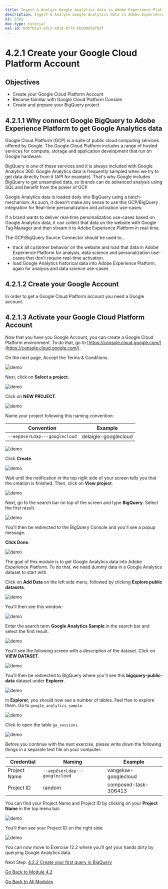 ```yaml
---
title: Ingest & Analyze Google Analytics data in Adobe Experience Platform with the BigQuery Source Connector - Create your Google Cloud Platform Account
description: Ingest & Analyze Google Analytics data in Adobe Experience Platform with the BigQuery Source Connector - Create your Google Cloud Platform Account
kt: 5342
doc-type: tutorial
exl-id: 6dbfb5a3-adc2-4818-8f79-bbb00e56fbdf
---
```

# 4.2.1 Create your Google Cloud Platform Account

## Objectives

- Create your Google Cloud Platform Account
- Become familiar with Google Cloud Platform Console
- Create and prepare your BigQuery project

## 4.2.1.1 Why connect Google BigQuery to Adobe Experience Platform to get Google Analytics data

Google Cloud Platform (GCP) is a suite of public cloud computing services offered by Google. The Google Cloud Platform includes a range of hosted services for compute, storage and application development that run on Google hardware. 

BigQuery is one of these services and it is always included with Google Analytics 360. Google Analytics data is frequently sampled when we try to get data directly from it (API for example). That's why Google includes BigQuery to get unsampled data, so brands can do advanced analysis using SQL and benefit from the power of GCP.

Google Analytics data is loaded daily into BigQuery using a batch-mechanism. As such, it doesn't make any sense to use this GCP/BigQuery integration for Real-time personalization and activation use-cases.

If a brand wants to deliver real-time personalization use-cases based on Google Analytics data, it can collect that data on the website with Google Tag Manager and then stream it to Adobe Experience Platform in real-time. 

The GCP/BigQuery Source Connector should be used to...

- track all customer behavior on the website and load that data in Adobe Experience Platform for analysis, data science and personalization use-cases that don't require real-time activation.
- load Google Analytics historical data into Adobe Experience Platform, again for analysis and data science use-cases

## 4.2.1.2 Create your Google Account

In order to get a Google Cloud Platform account you need a Google account.

## 4.2.1.3 Activate your Google Cloud Platform Account

Now that you have you Google Account, you can create a Google Cloud Platform environment. To do that, go to [https://console.cloud.google.com/](https://console.cloud.google.com/).

On the next page, Accept the Terms & Conditions.

![demo](./images/ex1/1.png) 

Next, click on **Select a project**.

![demo](./images/ex1/2.png)

Click on **NEW PROJECT**.

![demo](./images/ex1/createproject.png)

Name your project following this naming convention:

| Convention         | Example|    
| ----------------- |-------------| 
| `--aepUserLdap---googlecloud` | delaigle-googlecloud          |   

![demo](./images/ex1/3.png)

Click **Create**.

![demo](./images/ex1/3-1.png)

Wait until the notification in the top right side of your screen tells you that the creation is finished. Then, click  on **View project**.

![demo](./images/ex1/4.png)

Next, go to the search bar on top of the screen and type **BigQuery**. Select the first result.

![demo](./images/ex1/7.png)

You'll then be redirected to the BigQuery Console and you'll see a popup message. 

**Click Done**.

![demo](./images/ex1/5.png)

The goal of this module is to get Google Analytics data into Adobe Experience Platform. To do that, we need dummy data in a Google Analytics dataset to start with. 

Click on **Add Data** on the left side menu, followed by clicking **Explore public datasets**.

![demo](./images/ex1/18.png)

You'll then see this window: 

![demo](./images/ex1/19.png)

Enter the search term **Google Analytics Sample** in the search bar and select the first result.

![demo](./images/ex1/20.png)

You'll see the following screen with a description of the dataset. Click on **VIEW DATASET**.

![demo](./images/ex1/21.png)

You'll then be redirected to BigQuery where you'll see this **bigquery-public-data** dataset under **Explorer**.

![demo](./images/ex1/22a.png)

In **Explorer**, you should now see a number of tables. Feel free to explore them. Go to `google_analytics_sample`.

![demo](./images/ex1/22.png)

Click to open the table `ga_sessions`.

![demo](./images/ex1/23.png)

Before you continue with the next exercise, please write down the following things in a separate text file on your computer:

| Credential         | Naming| Example|   
| ----------------- |-------------| -------------|
| Project Name | `--aepUserLdap---googlecloud` | vangeluw-googlecloud  |
| Project ID | random | composed-task-306413 |

You can find your Project Name and Project ID by clicking on your **Project Name** in the top menu bar:

![demo](./images/ex1/projectMenu.png)

You'll then see your Project ID on the right side:

![demo](./images/ex1/projetcselection.png)

You can now move to Exercise 12.2 where you'll get your hands dirty by querying Google Analytics data.

Next Step: [4.2.2 Create your first query in BigQuery](./ex2.md)

[Go Back to Module 4.2](./customer-journey-analytics-bigquery-gcp.md)

[Go Back to All Modules](./../../../overview.md)
